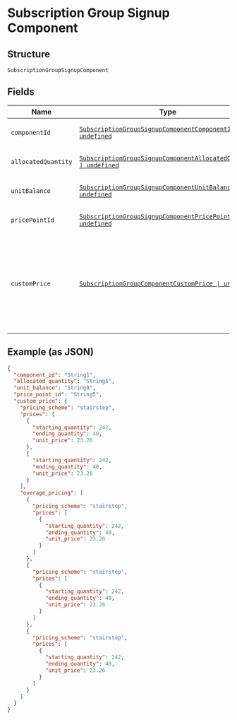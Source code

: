 
# Subscription Group Signup Component

## Structure

`SubscriptionGroupSignupComponent`

## Fields

| Name | Type | Tags | Description |
|  --- | --- | --- | --- |
| `componentId` | [`SubscriptionGroupSignupComponentComponentId \| undefined`](../../doc/models/containers/subscription-group-signup-component-component-id.md) | Optional | This is a container for one-of cases. |
| `allocatedQuantity` | [`SubscriptionGroupSignupComponentAllocatedQuantity \| undefined`](../../doc/models/containers/subscription-group-signup-component-allocated-quantity.md) | Optional | This is a container for one-of cases. |
| `unitBalance` | [`SubscriptionGroupSignupComponentUnitBalance \| undefined`](../../doc/models/containers/subscription-group-signup-component-unit-balance.md) | Optional | This is a container for one-of cases. |
| `pricePointId` | [`SubscriptionGroupSignupComponentPricePointId \| undefined`](../../doc/models/containers/subscription-group-signup-component-price-point-id.md) | Optional | This is a container for one-of cases. |
| `customPrice` | [`SubscriptionGroupComponentCustomPrice \| undefined`](../../doc/models/subscription-group-component-custom-price.md) | Optional | Used in place of `price_point_id` to define a custom price point unique to the subscription. You still need to provide `component_id`. |

## Example (as JSON)

```json
{
  "component_id": "String1",
  "allocated_quantity": "String5",
  "unit_balance": "String9",
  "price_point_id": "String5",
  "custom_price": {
    "pricing_scheme": "stairstep",
    "prices": [
      {
        "starting_quantity": 242,
        "ending_quantity": 40,
        "unit_price": 23.26
      },
      {
        "starting_quantity": 242,
        "ending_quantity": 40,
        "unit_price": 23.26
      }
    ],
    "overage_pricing": [
      {
        "pricing_scheme": "stairstep",
        "prices": [
          {
            "starting_quantity": 242,
            "ending_quantity": 40,
            "unit_price": 23.26
          }
        ]
      },
      {
        "pricing_scheme": "stairstep",
        "prices": [
          {
            "starting_quantity": 242,
            "ending_quantity": 40,
            "unit_price": 23.26
          }
        ]
      },
      {
        "pricing_scheme": "stairstep",
        "prices": [
          {
            "starting_quantity": 242,
            "ending_quantity": 40,
            "unit_price": 23.26
          }
        ]
      }
    ]
  }
}
```

